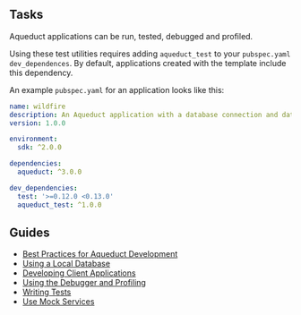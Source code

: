 ## Tasks

Aqueduct applications can be run, tested, debugged and profiled.

Using these test utilities requires adding `aqueduct_test` to your `pubspec.yaml` `dev_dependences`. By default, applications created with the template include this dependency.

An example `pubspec.yaml` for an application looks like this:

```yaml
name: wildfire
description: An Aqueduct application with a database connection and data model.
version: 1.0.0

environment:
  sdk: ^2.0.0

dependencies:
  aqueduct: ^3.0.0

dev_dependencies:
  test: '>=0.12.0 <0.13.0'
  aqueduct_test: ^1.0.0  
```

## Guides

- [Best Practices for Aqueduct Development](best_practices.md)
- [Using a Local Database](database.md)
- [Developing Client Applications](clients.md)
- [Using the Debugger and Profiling](debugger.md)
- [Writing Tests](tests.md)
- [Use Mock Services](mock.md)
